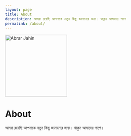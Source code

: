 ```yaml
---
layout: page
title: About
description: আমরা রয়েছি আপনাকে নতুন কিছু জানানোর জন্য। থাকুন আমাদের পাশে
permalink: /about/
---
```


<img class="img-rounded" src="https://2haas.com/assets/img/author/ajpalok.jpg" alt="Abrar Jahin" width="200">

# About

আমরা রয়েছি আপনাকে নতুন কিছু জানানোর জন্য। থাকুন আমাদের পাশে।
